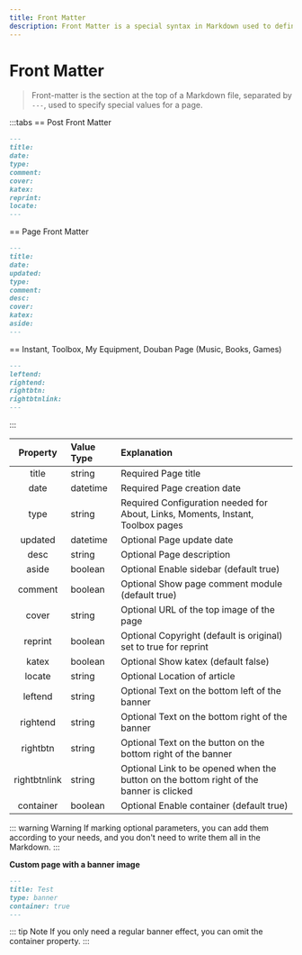 ```yaml
---
title: Front Matter
description: Front Matter is a special syntax in Markdown used to define the metadata of a page.
---
```


# Front Matter

> Front-matter is the section at the top of a Markdown file, separated by `---`, used to specify special values for a page.

:::tabs
== Post Front Matter
```markdown
---
title:
date:
type:
comment:
cover:
katex:
reprint:
locate:
---
```
== Page Front Matter
```markdown
---
title:
date:
updated:
type:
comment:
desc:
cover:
katex:
aside:
---
```
== Instant, Toolbox, My Equipment, Douban Page (Music, Books, Games)
```markdown
---
leftend:
rightend:
rightbtn:
rightbtnlink:
---
```
:::

|     Property     | Value Type | Explanation                                                          |
| :--------------: | :-------- | :------------------------------------------------------------------- |
|      title       | string    | <Badge>Required</Badge> Page title                                   |
|       date       | datetime  | <Badge>Required</Badge> Page creation date                           |
|       type       | string    | <Badge>Required</Badge> Configuration needed for About, Links, Moments, Instant, Toolbox pages |
|     updated      | datetime  | <Badge>Optional</Badge> Page update date                             |
|       desc       | string    | <Badge>Optional</Badge> Page description                             |
|      aside       | boolean   | <Badge>Optional</Badge> Enable sidebar (default true)                |
|     comment      | boolean   | <Badge>Optional</Badge> Show page comment module (default true)      |
|      cover       | string    | <Badge>Optional</Badge> URL of the top image of the page             |
|     reprint      | boolean   | <Badge>Optional</Badge> Copyright (default is original) set to true for reprint |
|      katex       | boolean   | <Badge>Optional</Badge> Show katex (default false)                   |
|      locate      | string    | <Badge>Optional</Badge> Location of article                          |
|     leftend      | string    | <Badge>Optional</Badge> Text on the bottom left of the banner        |
|    rightend      | string    | <Badge>Optional</Badge> Text on the bottom right of the banner       |
|    rightbtn      | string    | <Badge>Optional</Badge> Text on the button on the bottom right of the banner |
|  rightbtnlink    | string    | <Badge>Optional</Badge> Link to be opened when the button on the bottom right of the banner is clicked |
|    container     | boolean   | <Badge>Optional</Badge> Enable container (default true)              |

::: warning Warning
If marking optional parameters, you can add them according to your needs, and you don't need to write them all in the Markdown.
:::

**Custom page with a banner image**

```markdown
---
title: Test
type: banner
container: true
---
```

::: tip Note
If you only need a regular banner effect, you can omit the container property.
:::